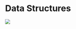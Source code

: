 # Data Structures

<img src="https://phoenixnap.com/kb/wp-content/uploads/2022/10/data-structures-types-classification.png /">
